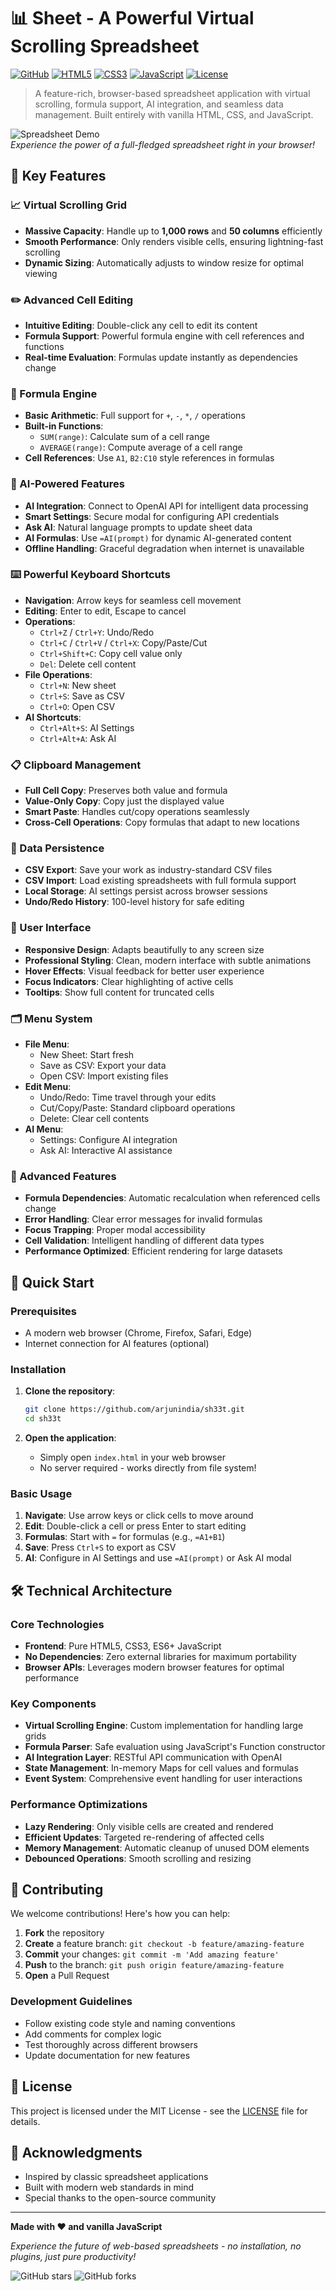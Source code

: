 # 📊 Sheet - A Powerful Virtual Scrolling Spreadsheet

[![GitHub](https://img.shields.io/badge/GitHub-Repository-blue?style=flat&logo=github)](https://github.com/arjunindia/sh33t)
[![HTML5](https://img.shields.io/badge/HTML5-Frontend-orange?style=flat&logo=html5)](https://developer.mozilla.org/en-US/docs/Web/HTML)
[![CSS3](https://img.shields.io/badge/CSS3-Styling-blue?style=flat&logo=css3)](https://developer.mozilla.org/en-US/docs/Web/CSS)
[![JavaScript](https://img.shields.io/badge/JavaScript-ES6+-yellow?style=flat&logo=javascript)](https://developer.mozilla.org/en-US/docs/Web/JavaScript)
[![License](https://img.shields.io/badge/License-MIT-green?style=flat)](LICENSE)

> A feature-rich, browser-based spreadsheet application with virtual scrolling, formula support, AI integration, and seamless data management. Built entirely with vanilla HTML, CSS, and JavaScript.

![Spreadsheet Demo](https://via.placeholder.com/800x400/4CAF50/FFFFFF?text=Sheet+Demo+Screenshot)  
*Experience the power of a full-fledged spreadsheet right in your browser!*

## 🌟 Key Features

### 📈 Virtual Scrolling Grid

- **Massive Capacity**: Handle up to **1,000 rows** and **50 columns** efficiently
- **Smooth Performance**: Only renders visible cells, ensuring lightning-fast scrolling
- **Dynamic Sizing**: Automatically adjusts to window resize for optimal viewing

### ✏️ Advanced Cell Editing

- **Intuitive Editing**: Double-click any cell to edit its content
- **Formula Support**: Powerful formula engine with cell references and functions
- **Real-time Evaluation**: Formulas update instantly as dependencies change

### 🧮 Formula Engine

- **Basic Arithmetic**: Full support for `+`, `-`, `*`, `/` operations
- **Built-in Functions**:
  - `SUM(range)`: Calculate sum of a cell range
  - `AVERAGE(range)`: Compute average of a cell range
- **Cell References**: Use `A1`, `B2:C10` style references in formulas

### 🤖 AI-Powered Features

- **AI Integration**: Connect to OpenAI API for intelligent data processing
- **Smart Settings**: Secure modal for configuring API credentials
- **Ask AI**: Natural language prompts to update sheet data
- **AI Formulas**: Use `=AI(prompt)` for dynamic AI-generated content
- **Offline Handling**: Graceful degradation when internet is unavailable

### ⌨️ Powerful Keyboard Shortcuts

- **Navigation**: Arrow keys for seamless cell movement
- **Editing**: Enter to edit, Escape to cancel
- **Operations**:
  - `Ctrl+Z` / `Ctrl+Y`: Undo/Redo
  - `Ctrl+C` / `Ctrl+V` / `Ctrl+X`: Copy/Paste/Cut
  - `Ctrl+Shift+C`: Copy cell value only
  - `Del`: Delete cell content
- **File Operations**:
  - `Ctrl+N`: New sheet
  - `Ctrl+S`: Save as CSV
  - `Ctrl+O`: Open CSV
- **AI Shortcuts**:
  - `Ctrl+Alt+S`: AI Settings
  - `Ctrl+Alt+A`: Ask AI

### 📋 Clipboard Management

- **Full Cell Copy**: Preserves both value and formula
- **Value-Only Copy**: Copy just the displayed value
- **Smart Paste**: Handles cut/copy operations seamlessly
- **Cross-Cell Operations**: Copy formulas that adapt to new locations

### 💾 Data Persistence

- **CSV Export**: Save your work as industry-standard CSV files
- **CSV Import**: Load existing spreadsheets with full formula support
- **Local Storage**: AI settings persist across browser sessions
- **Undo/Redo History**: 100-level history for safe editing

### 🎨 User Interface

- **Responsive Design**: Adapts beautifully to any screen size
- **Professional Styling**: Clean, modern interface with subtle animations
- **Hover Effects**: Visual feedback for better user experience
- **Focus Indicators**: Clear highlighting of active cells
- **Tooltips**: Show full content for truncated cells

### 🗂️ Menu System

- **File Menu**:
  - New Sheet: Start fresh
  - Save as CSV: Export your data
  - Open CSV: Import existing files
- **Edit Menu**:
  - Undo/Redo: Time travel through your edits
  - Cut/Copy/Paste: Standard clipboard operations
  - Delete: Clear cell contents
- **AI Menu**:
  - Settings: Configure AI integration
  - Ask AI: Interactive AI assistance

### 🔧 Advanced Features

- **Formula Dependencies**: Automatic recalculation when referenced cells change
- **Error Handling**: Clear error messages for invalid formulas
- **Focus Trapping**: Proper modal accessibility
- **Cell Validation**: Intelligent handling of different data types
- **Performance Optimized**: Efficient rendering for large datasets

## 🚀 Quick Start

### Prerequisites

- A modern web browser (Chrome, Firefox, Safari, Edge)
- Internet connection for AI features (optional)

### Installation

1. **Clone the repository**:

   ```bash
   git clone https://github.com/arjunindia/sh33t.git
   cd sh33t
   ```

2. **Open the application**:
   - Simply open `index.html` in your web browser
   - No server required - works directly from file system!

### Basic Usage

1. **Navigate**: Use arrow keys or click cells to move around
2. **Edit**: Double-click a cell or press Enter to start editing
3. **Formulas**: Start with `=` for formulas (e.g., `=A1+B1`)
4. **Save**: Press `Ctrl+S` to export as CSV
5. **AI**: Configure in AI Settings and use `=AI(prompt)` or Ask AI modal

## 🛠️ Technical Architecture

### Core Technologies

- **Frontend**: Pure HTML5, CSS3, ES6+ JavaScript
- **No Dependencies**: Zero external libraries for maximum portability
- **Browser APIs**: Leverages modern browser features for optimal performance

### Key Components

- **Virtual Scrolling Engine**: Custom implementation for handling large grids
- **Formula Parser**: Safe evaluation using JavaScript's Function constructor
- **AI Integration Layer**: RESTful API communication with OpenAI
- **State Management**: In-memory Maps for cell values and formulas
- **Event System**: Comprehensive event handling for user interactions

### Performance Optimizations

- **Lazy Rendering**: Only visible cells are created and rendered
- **Efficient Updates**: Targeted re-rendering of affected cells
- **Memory Management**: Automatic cleanup of unused DOM elements
- **Debounced Operations**: Smooth scrolling and resizing

## 🤝 Contributing

We welcome contributions! Here's how you can help:

1. **Fork** the repository
2. **Create** a feature branch: `git checkout -b feature/amazing-feature`
3. **Commit** your changes: `git commit -m 'Add amazing feature'`
4. **Push** to the branch: `git push origin feature/amazing-feature`
5. **Open** a Pull Request

### Development Guidelines

- Follow existing code style and naming conventions
- Add comments for complex logic
- Test thoroughly across different browsers
- Update documentation for new features

## 📄 License

This project is licensed under the MIT License - see the [LICENSE](LICENSE) file for details.

## 🙏 Acknowledgments

- Inspired by classic spreadsheet applications
- Built with modern web standards in mind
- Special thanks to the open-source community

---

**Made with ❤️ and vanilla JavaScript**

*Experience the future of web-based spreadsheets - no installation, no plugins, just pure productivity!*

![GitHub stars](https://img.shields.io/github/stars/arjunindia/sh33t?style=social)
![GitHub forks](https://img.shields.io/github/forks/arjunindia/sh33t?style=social)
